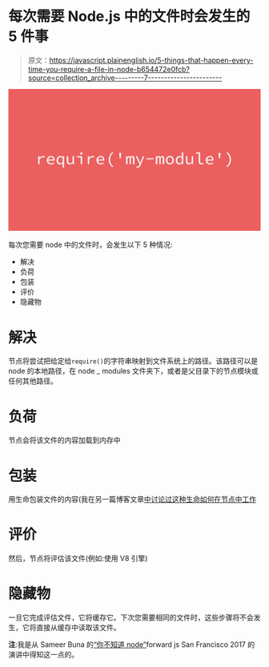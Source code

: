 # 每次需要 Node.js 中的文件时会发生的 5 件事

> 原文：<https://javascript.plainenglish.io/5-things-that-happen-every-time-you-require-a-file-in-node-b654472e0fcb?source=collection_archive---------7----------------------->

![](img/e916245411d92164e7541fdac97ba8d6.png)

每次您需要 node 中的文件时，会发生以下 5 种情况:

*   解决
*   负荷
*   包装
*   评价
*   隐藏物

# 解决

节点将尝试把给定给`require()`的字符串映射到文件系统上的路径。该路径可以是 node 的本地路径，在 node _ modules 文件夹下，或者是父目录下的节点模块或任何其他路径。

# 负荷

节点会将该文件的内容加载到内存中

# 包装

用生命包装文件的内容(我在另一篇博客文章[中讨论过这种生命如何在节点中工作](https://nikhilvijayan.com/how-require-module-exports-in-node-works)

# 评价

然后，节点将评估该文件(例如:使用 V8 引擎)

# 隐藏物

一旦它完成评估文件，它将缓存它。下次您需要相同的文件时，这些步骤将不会发生，它将直接从缓存中读取该文件。

**注**:我是从 Sameer Buna 的[“你不知道 node”](https://www.youtube.com/watch?v=oPo4EQmkjvY)forward js San Francisco 2017 的演讲中得知这一点的。